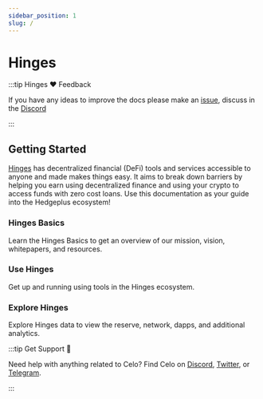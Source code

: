 ```yaml
---
sidebar_position: 1
slug: / 
---
```


# Hinges

:::tip Hinges ❤️ Feedback

If you have any ideas to improve the docs please make an [issue](https://github.com/hedgeplus-io/docs/issues/new), discuss in the [Discord](https://discord.gg/XUG5CHEH)

:::


## Getting Started

[Hinges](https://hinges.io/) has decentralized financial (DeFi) tools and services accessible to anyone and made makes things easy. It aims to break down barriers by helping you earn using decentralized finance and using your crypto to access funds with zero cost loans.  Use this documentation as your guide into the Hedgeplus ecosystem!

### Hinges Basics

Learn the Hinges Basics to get an overview of our mission, vision, whitepapers, and resources.



### Use Hinges

Get up and running using tools in the Hinges ecosystem.




### Explore Hinges

Explore Hinges data to view the reserve, network, dapps, and additional analytics.





:::tip Get Support 💬

Need help with anything related to Celo? Find Celo on [Discord](https://discord.gg/XUG5CHEH), [Twitter](https://twitter.com/hedgeplus_io), or [Telegram](https://t.me/hedgeplus_io).

:::